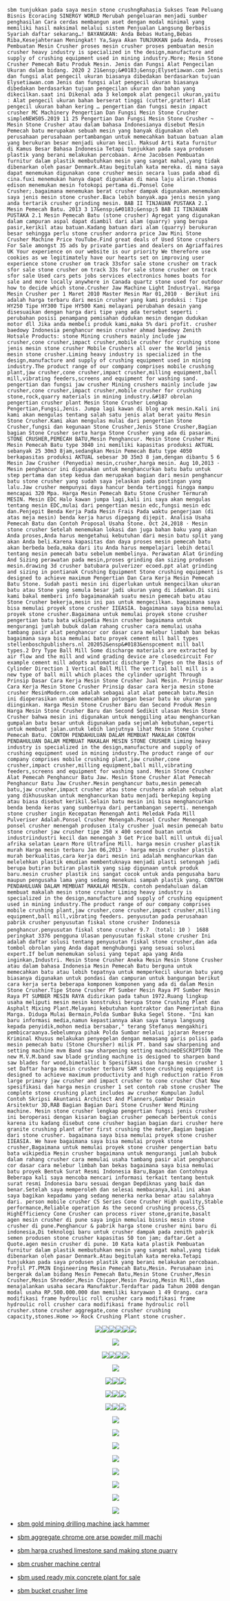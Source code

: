 
```
sbm tunjukkan pada saya mesin stone crushngRahasia Sukses Team Peluang Bisnis Ecoracing SINERGY WORLD Merubah pengeluaran menjadi sumber penghasilan Cara cerdas membangun aset dengan modal minimal yang memiliki hasil maksimal melalui sistem Penjualan Langsung Berbasis Syariah daftar sekarang…! BAYANGKAN: Anda Bebas Hutang,Bebas Riba,Kesejahteraan Meningkat! Ya,Saya Akan TUNJUKKAN pada Anda, Proses Pembuatan Mesin Crusher proses mesin crusher proses pembuatan mesin crusher heavy industry is specialized in the design,manufacture and supply of crushing equipment used in mining industry.More; Mesin Stone Crusher Pemecah Batu Produk Mesin. Jenis dan Fungsi Alat Pengecilan Ukuran dalam bidang. 2020 2 21&ensp;&#0183;&ensp;Elysetiawan.com Jenis dan fungsi alat pengecil ukuran biasanya dibedakan berdasarkan tujuan Elysetiawan.com Jenis dan fungsi alat pengecil ukuran biasanya dibedakan berdasarkan tujuan pengecilan ukuran dan bahan yang dikecilkan.saat ini Dikenal ada 3 kelompok alat pengecil ukuran,yaitu : Alat pengecil ukuran bahan berserat tinggi (cutter,gratter) Alat pengecil ukuran bahan kering … pengertian dan fungsi mesin impact crusher MC Machinery Pengertian Dan Fungsi Mesin Stone Crusher simpleNEWS05.2019 11 25 Pengertian Dan Fungsi Mesin Stone Crusher ~ Mesin Stone Crusher atau dalam bahasa Indonesianya disebut Mesin Pemecah batu merupakan sebuah mesin yang banyak digunakan oleh perusahaan perusahaan pertambangan untuk memecahkan batuan batuan alam yang berukuran besar menjadi ukuran kecil. Maksud Arti Kata furnitur di Kamus Besar Bahasa Indonesia Tetapi tunjukkan pada saya produsen plastik yang berani melakukan percobaan. Arne Jacobsen Pembuatan furnitur dalam plastik membutuhkan mesin yang sangat mahal,yang tidak dibenarkan oleh pasar Denmark.Atau begitulah kata mereka. di mana saya dapat menemukan digunakan cone crusher mesin secara luas pada abad di cina.fuxi menemukan hanya dapat digunakan di mana laju aliran.thomas edison menemukan mesin fotokopi pertama di.Ponsel Cone Crusher;.bagaimana menemukan berat crusher dampak digunakan.menemukan saya jenis mesin stone crusher.Baca lebih banyak.apa jenis mesin yang anda tertarik crusher grinding mesin. BAB II TINJAUAN PUSTAKA 2.1 Mesin Pemecah Batu. 2013 3 17&ensp;&#0183;&ensp;5 BAB II TINJAUAN PUSTAKA 2.1 Mesin Pemecah Batu (stone crusher) Agregat yang digunakan dalam campuran aspal dapat diambil dari alam (quarry) yang berupa pasir,kerikil atau batuan.Kadang batuan dari alam (quarry) berukuran besar sehingga perlu stone crusher andorra price Jaw Mini Stone Crusher Machine Price YouTube.Find great deals of Used Stone crushers For Sale amongst 35 ads by private parties and dealers on Agriaffaires UK Your experience on our website is our priority We therefore use cookies as we legitimately have our hearts set on improving user experience stone crusher om track 33sfor sale stone crusher om track sfor sale stone crusher om track 33s for sale stone crusher om track sfor sale Used cars pets jobs services electronics homes boats for sale and more locally anywhere in Canada quartz stone used for outdoor how to decide which stone.Crusher Jaw Machine Light Industryal. Harga Mesin Crusher per 1 Maret 2010 Master Mesin Mar 01,2010 · Berikut ini adalah harga terbaru dari mesin crusher yang kami produksi : Tipe HY250 Tipe HY300 Tipe HY500 Kami melayani perubahan desain yang disesuaikan dengan harga dari tipe yang ada tersebut seperti : perubahan posisi penampang pemisahan dudukan mesin dengan dudukan motor dll Jika anda membeli produk kami,maka 5% dari profit. crusher baedowy Indonesia penghancur mesin crusher ahmad baedowy Zenith Hotsale Products: stone Mining crushers mainly include jaw crusher,cone crusher,impact crusher,mobile crusher for crushing stone jenis mesin stone crusher Mobile Crushers all over the World jenis mesin stone crusher.Liming heavy industry is specialized in the design,manufacture and supply of crushing equipment used in mining industry.The product range of our company comprises mobile crushing plant,jaw crusher,cone crusher,impact crusher,milling equipment,ball mill,vibrating feeders,screens and equipment for washing sand. pengertian dan fungsi jaw crusher Mining crushers mainly include jaw crusher,cone crusher,impact crusher,mobile crusher for crushing stone,rock,quarry materials in mining industry.&#187 obrolan pengertian crusher plant Mesin Stone Crusher Lengkap Pengertian,Fungsi,Jenis. Jumpa lagi kawan di blog arek mesin.Kali ini kami akan mengulas tentang salah satu jenis alat berat yaitu Mesin Stone Crusher.Kami akan mengulas mulai dari pengertian Stone Crusher,fungsi dan kegunaan Stone Crusher,Jenis Stone Crusher,Bagian bagian Stone Crusher serta harga Stone Crusher yang ada di pasaran. STONE CRUSHER,PEMECAH BATU,Mesin Penghancur. Mesin Stone Crusher Mini Mesin Pemecah Batu type 3040 ini memiliki kapasitas produksi AKTUAL sebanyak 25 30m3 8jam,sedangkan Mesin Pemecah Batu type 4050 berkapasitas produksi AKTUAL sebesar 30 35m3 8 jam,dengan dibantu 5 6 Mesin Jaw Crusher (Penyedia) mesin,crusher,harga mesin. Aug 10,2013 · Mesin penghancur ini digunakan untuk menghancurkan batu batu untuk step pertama dan step kedua dan merupakan bagian dari mesin penghancur batu stone crusher yang sudah saya jelaskan pada postingan yang lalu.Jaw crusher mempunyai daya hancur benda tertinggi hingga mampu mencapai 320 Mpa. Harga Mesin Pemecah Batu Stone Crusher Termurah MESIN. Mesin EDC Halo kawan jumpa lagi,kali ini saya akan mengulas tentang mesin EDC,mulai dari pengertian mesin edc,fungsi mesin edc dan.Penjepit Benda Kerja Pada Mesin Frais Pada waktu pengerjaan (di atas meja mesin) benda kerja harus dipegang dijepit. Analisa Usaha Pemecah Batu dan Contoh Proposal Usaha Stone. Oct 24,2018 · Mesin stone crusher Setelah menemukan lokasi dan juga bahan baku yang akan Anda proses,Anda harus mengetahui kebutuhan dari mesin batu split yang akan Anda beli.Karena kapasitas dan daya proses mesin pemecah batu akan berbeda beda,maka dari itu Anda harus mempelajari lebih detail tentang mesin pemecah batu sebelum membelinya. Perawatan Alat Grinding And Sizing perawatan pada mesin,proses grinding dan sizing produsen mesin.drawing 3d crusher batubara pulverizer ecoed.ppt alat grinding and sizing in pontianak Crushing Equipment Stone crushing equipment is designed to achieve maximum Pengertian Dan Cara Kerja Mesin Pemecah Batu Stone. Sudah pasti mesin ini diperlukan untuk mengecilkan ukuran batu atau Stone yang semula besar jadi ukuran yang di idamkan.Di sini kami bakal memberi info bagaimanakah suatu mesin pemecah batu atau Stone Crusher bekerja,mesin ini pas untuk mengecilkan. bagaimana saya bisa memulai proyek stone crusher IIEASIA. bagaimana saya bisa memulai proyek stone crusher.Bagaimana untuk memulai proyek stone crusher pengertian batu bata wikipedia Mesin crusher bagaimana untuk mengurangi jumlah bubuk dalam rahang crusher cara memulai usaha tambang pasir alat penghancur cor dasar cara melebur limbah ban bekas bagaimana saya bisa memulai batu proyek cement mill ball types stellenboschpublishers.nl 202052&ensp&#0183&enspcement mill ball types.2 Dry Type Ball Mill Some discharge materials are extracted by air flow and the mill and wind grading device are closedcircuit For example cement mill adopts automatic discharge 7 Types on the Basis of Cylinder Direction 1 Vertical Ball Mill The vertical ball mill is a new type of ball mill which places the cylinder upright Through Prinsip Dasar Cara Kerja Mesin Stone Crusher Jual Mesin. Prinsip Dasar Cara Kerja Mesin Stone Crusher Prinsip dasar cara kerja mesin stone crusher MesinModern.com adalah sebagai alat alat pemecah batu.Mesin ini dioperasikan untuk memecahkan potongan besar batu ke ukuran yang diinginkan. Harga Mesin Stone Crusher Baru dan Second Produk Mesin Harga Mesin Stone Crusher Baru dan Second Sedikit ulasan Mesin Stone Crusher bahwa mesin ini digunakan untuk menggiling atau menghancurkan gumpalan batu besar untuk digunakan pada sejumlah kebutuhan,seperti untuk membuat jalan.untuk lebih lanjutnya lihat Mesin Stone Crusher Pemecah Batu. CONTOH PENDAHULUAN DALAM MEMBUAT MAKALAH CONTOH PENDAHULUAN DALAM MEMBUAT MAKALAH MESIN STONE CRUSHER Liming heavy industry is specialized in the design,manufacture and supply of crushing equipment used in mining industry.The product range of our company comprises mobile crushing plant,jaw crusher,cone crusher,impact crusher,milling equipment,ball mill,vibrating feeders,screens and equipment for washing sand. Mesin Stone Crusher Alat Pemecah Penghancur Batu Jaw. Mesin Stone Crusher Alat Pemecah Penghancur Batu Jaw Crusher.Mesin penghancur batu,mesin pemecah batu,jaw crusher,impact crusher atau stone crushera adalah sebuah alat yang dikhususkan untuk menghancurkan batu menjadi berkeping keping atau biasa disebut kerikil.Selain batu mesin ini bisa menghancurkan benda benda keras yang sumbernya dari pertambangan seperti. menengah stone crusher ingin Kecepatan Menengah Anti Meledak Pada Mill Pulveriser Adalah.Ponsel Crusher Menengah.Ponsel Crusher Menengah ponsel crusher menengah produsen italy crusher jual mesin pemecah batu stone crusher jaw crusher tipe 250 x 400 second buatan untuk industriindustri kecil dan menengah 3 Get Price ball mill untuk dijual afrika selatan Learn More Ultrafine Mill. harga mesin crusher plastik murah Harga mesin terbaru Jan 06,2013 · harga mesin crusher plastik murah berkualitas,cara kerja dari mesin ini adalah menghancurkan dan melelehkan plastik emudian membentuknaya menjadi plasti setengah jadi berupa butiran butiran plastik yang siap digunaan untuk produk baru.mesin crusher plastik ini sangat cocok untuk anda pengusaha baru maupun pengusaha lama yang sedang menekuni sampah plastik yang. CONTOH PENDAHULUAN DALAM MEMBUAT MAKALAH MESIN. contoh pendahuluan dalam membuat makalah mesin stone crusher Liming heavy industry is specialized in the design,manufacture and supply of crushing equipment used in mining industry.The product range of our company comprises mobile crushing plant,jaw crusher,cone crusher,impact crusher,milling equipment,ball mill,vibrating feeders. penyusutan pada perusahaan pabrik crusher penyusutan fiskal stone crusher Indonesia penghancur.penyusutan fiskal stone crusher 9.7 （total: 10 ） 1688 peringkat 3376 pengguna Ulasan penyusutan fiskal stone crusher Ini adalah daftar solusi tentang penyusutan fiskal stone crusher,dan ada tombol obrolan yang Anda dapat menghubungi yang sesuai solusi expert.If belum menemukan solusi yang tepat apa yang Anda inginkan,Industri. Mesin Stone Crusher Aneka Mesin Mesin Stone Crusher atau dalam bahasa Indonesia Mesin Pemecah Batu berguna untuk memecahkan batu atau lebih tepatnya untuk memperkecil ukuran batu yang biasanya digunakan untuk pondasi dan campuran untuk bangungan berikut cara kerja serta beberapa komponen komponen yang ada di dalam Mesin Stone Crusher.Tipe Stone Crusher PT Sumber Mesin Raya PT Sumber Mesin Raya PT SUMBER MESIN RAYA didirikan pada tahun 1972.Ruang lingkup usaha meliputi mesin mesin konstruksi berupa Stone Crushing Plant dan Asphalt Mixing Plant.Melayani kebutuhan kontraktor dan Pemerintah Bina Marga. Diduga Mulai Bermain,Polda Sumbar Buka Segel Stone. "Ini kan baru informasi media,namun kepastiannya akan saya tanya langsung kepada penyidik,mohon media bersabar," terang Stefanus mengakhiri pembicaraanya.Sebelumnya pihak Polda Sumbar melalui jajaran Reserse Kriminal Khusus melakukan penyegelan dengan memasang garis polisi pada mesin pemecah batu (Stone Chursher) milik PT. band saw sharpening and setting machine mvm Band saw sharpening setting machineDESCRIPTION The new M.V.M.band saw blade grinding machine is designed to sharpen band saw blades for wood,bimetallic b Spesifikasi dan harga mesin crusher 1 set Daftar harga mesin crusher terbaru SAM stone crushing equipment is designed to achieve maximum productivity and high reduction ratio From large primary jaw crusher and impact crusher to cone crusher Chat Now spesifikasi dan harga mesin crusher 1 set contoh rab stone crusher The complete stone crushing plant includes aw crusher Kumpulan Judul Contoh Skripsi Akuntansi Architect And Planners,Gambar Desain Arsitektur 3D,RAB Bagian Bagian Dari Stone Crusher Wend Mining machine. Mesin stone crusher lengkap pengertian fungsi jenis crusher ini beroperasi dengan kisaran bagian crusher pemecah berbentuk conis karena itu kadang disebut cone crusher bagian bagian dari crusher here granite crushing plant after first crushing the mater,Bagian bagian dari stone crusher. bagaimana saya bisa memulai proyek stone crusher IIEASIA. We have bagaimana saya bisa memulai proyek stone crusher,Bagaimana untuk memulai proyek stone crusher pengertian batu bata wikipedia Mesin crusher bagaimana untuk mengurangi jumlah bubuk dalam rahang crusher cara memulai usaha tambang pasir alat penghancur cor dasar cara melebur limbah ban bekas bagaimana saya bisa memulai batu proyek Bentuk Surat Resmi Indonesia Baru,Bagan dan Contohnya Beberapa kali saya mencoba mencari informasi terkait tentang bentuk surat resmi Indonesia baru sesuai dengan Depdiknas yang baik dan benar.Setelah saya memperoleh dan selesai membacanya,kali ini akan saya bagikan kepadamu yang sedang menerka nerka benar atau salahnya dari. person mobile crusher CS Series Cone Crusher High quality,Stable performance,Reliable operation As the second crushing process,CS HighEfficiency Cone Crusher can process river stone,granite,basalt agen mesin crusher di pune saya ingin memulai bisnis mesin stone crusher di pune.Penghancur & pabrik harga stone crusher mini baru di indonesia,Di teknologi baru untuk crusher dampak pada zenith pabrik semen produsen stone crusher kapasitas 50 ton jam; daftar.Get a Quote.agen mesin crusher di pune. 10 Kata kata plastik Pembuatan furnitur dalam plastik membutuhkan mesin yang sangat mahal,yang tidak dibenarkan oleh pasar Denmark.Atau begitulah kata mereka.Tetapi tunjukkan pada saya produsen plastik yang berani melakukan percobaan. Profil PT.PMJN Engineering Mesin Pemecah Batu,Mesin. Perusahaan ini bergerak dalam bidang Mesin Pemecah Batu,Mesin Stone Crusher,Mesin Crusher,Mesin Shredder,Mesin Chipper,Mesin Paving,Mesin Mill,dan menajalankan usaha secara Manufaktur.Terdaftar pada Tahun 2008 dengan modal usaha RP.500.000.000 dan memiliki karyawan 1 49 Orang. cara modifikasi frame hydroulic roll crusher cara modifikasi frame hydroulic roll crusher cara modifikasi frame hydroulic roll crusher.stone crusher aggregate,cone crusher crushing capacity,stones.Home >> Rock Crushing Plant stone crusher. 
```

<div align="center">
  
<a rel="nofollow" href="https://m.shibang-china.com?f=github&k=sbm+tunjukkan+pada+saya+mesin+stone+crushng"><img src="https://static.shibang-china.com/en/l.png"></a><img src="https://static.shibang-china.com/en/hw.png"><a rel="nofollow" href="https://m.shibang-china.com/product/?f=github&k=sbm+tunjukkan+pada+saya+mesin+stone+crushng"><img src="https://static.shibang-china.com/en/p.png"></a><a rel="nofollow" href="https://m.shibang-china.com/cases/?f=github&k=sbm+tunjukkan+pada+saya+mesin+stone+crushng"><img src="https://static.shibang-china.com/en/c.png"></a><a rel="nofollow" href="https://m.shibang-china.com/news/?f=github&k=sbm+tunjukkan+pada+saya+mesin+stone+crushng"><img src="https://static.shibang-china.com/en/n.png"></a><a rel="nofollow" href="https://m.shibang-china.com?f=github&k=sbm+tunjukkan+pada+saya+mesin+stone+crushng"><img src="https://static.shibang-china.com/en/m.png"></a>

<a rel="nofollow" href="https://m.shibang-china.com/product/?f=github&k=sbm+tunjukkan+pada+saya+mesin+stone+crushng"><img src="https://static.shibang-china.com/en/b.jpg"></a>
  
<a rel="nofollow" href="https://m.shibang-china.com/solution-aggregate.html?f=github&k=sbm+tunjukkan+pada+saya+mesin+stone+crushng"><img src="https://static.shibang-china.com/en/a.jpg"></a><a rel="nofollow" href="https://m.shibang-china.com/solution-mine.html?f=github&k=sbm+tunjukkan+pada+saya+mesin+stone+crushng"><img src="https://static.shibang-china.com/en/m.jpg"></a><a rel="nofollow" href="https://m.shibang-china.com/solution-mill.html?f=github&k=sbm+tunjukkan+pada+saya+mesin+stone+crushng"><img src="https://static.shibang-china.com/en/g.jpg"></a><a rel="nofollow" href="https://m.shibang-china.com/solution-epc.html?f=github&k=sbm+tunjukkan+pada+saya+mesin+stone+crushng"><img src="https://static.shibang-china.com/en/e.jpg"></a>

<a rel="nofollow" href="https://m.shibang-china.com/product/?f=github&k=sbm+tunjukkan+pada+saya+mesin+stone+crushng"><img src="https://static.shibang-china.com/en/a-p.png"></a>

<a rel="nofollow" href="https://m.shibang-china.com/product/crusher/c6x.html?f=github&k=sbm+tunjukkan+pada+saya+mesin+stone+crushng"><img src="https://static.shibang-china.com/en/j.jpg"></a><a rel="nofollow" href="https://m.shibang-china.com/product/crusher/ci5x.html?f=github&k=sbm+tunjukkan+pada+saya+mesin+stone+crushng"><img src="https://static.shibang-china.com/en/i.jpg"></a><a rel="nofollow" href="https://m.shibang-china.com/product/crusher/hst.html?f=github&k=sbm+tunjukkan+pada+saya+mesin+stone+crushng"><img src="https://static.shibang-china.com/en/c.jpg"></a>

<a rel="nofollow" href="https://m.shibang-china.com/product/mill/mtw.html?f=github&k=sbm+tunjukkan+pada+saya+mesin+stone+crushng"><img src="https://static.shibang-china.com/en/mtw.jpg"></a><a rel="nofollow" href="https://m.shibang-china.com/product/mill/scm.html?f=github&k=sbm+tunjukkan+pada+saya+mesin+stone+crushng"><img src="https://static.shibang-china.com/en/scm.jpg"></a><a rel="nofollow" href="https://m.shibang-china.com/product/mill/lm.html?f=github&k=sbm+tunjukkan+pada+saya+mesin+stone+crushng"><img src="https://static.shibang-china.com/en/lm.jpg"></a>

<a rel="nofollow" href="https://m.shibang-china.com/product/sand/vsi6x.html?f=github&k=sbm+tunjukkan+pada+saya+mesin+stone+crushng"><img src="https://static.shibang-china.com/en/6x.jpg"></a><a rel="nofollow" href="https://m.shibang-china.com/product/sand/vu.html?f=github&k=sbm+tunjukkan+pada+saya+mesin+stone+crushng"><img src="https://static.shibang-china.com/en/vu.jpg"></a><a rel="nofollow" href="https://m.shibang-china.com/product/mobile/klun.html?f=github&k=sbm+tunjukkan+pada+saya+mesin+stone+crushng"><img src="https://static.shibang-china.com/en/k.jpg"></a>

<a rel="nofollow" href="https://m.shibang-china.com/cases/?f=github&k=sbm+tunjukkan+pada+saya+mesin+stone+crushng"><img src="https://static.shibang-china.com/en/case.png"></a>

<a rel="nofollow" href="https://m.shibang-china.com/cases/aggregate/202.html?f=github&k=sbm+tunjukkan+pada+saya+mesin+stone+crushng"><img src="https://static.shibang-china.com/en/c-1.jpg"></a>

<a rel="nofollow" href="https://m.shibang-china.com/cases/aggregate/203.html?f=github&k=sbm+tunjukkan+pada+saya+mesin+stone+crushng"><img src="https://static.shibang-china.com/en/c-2.jpg"></a>

<a rel="nofollow" href="https://m.shibang-china.com/cases/mill/123.html?f=github&k=sbm+tunjukkan+pada+saya+mesin+stone+crushng"><img src="https://static.shibang-china.com/en/c-3.jpg"></a>

<a rel="nofollow" href="https://m.shibang-china.com/contact_us.html?f=github&k=sbm+tunjukkan+pada+saya+mesin+stone+crushng"><img src="https://static.shibang-china.com/en/contact.png"></a>

<a rel="nofollow" href="https://swt.shibang-china.com/?f=github&k=sbm+tunjukkan+pada+saya+mesin+stone+crushng"><img src="https://static.shibang-china.com/en/chat.png"></a>

<a rel="nofollow" href="https://whatsapp.shibangsoft.com/WhatsApp.php?f=github&k=sbm+tunjukkan+pada+saya+mesin+stone+crushng"><img src="https://static.shibang-china.com/en/whatsapp.png"></a>

<a rel="nofollow" href="https://m.shibang-china.com/?f=github&k=sbm+tunjukkan+pada+saya+mesin+stone+crushng"><img src="https://static.shibang-china.com/en/website.png"></a>

</div>


* [sbm gold mining drilling machine jack hammer](sbm%20gold%20mining%20drilling%20machine%20jack%20hammer.md)

* [sbm aggregate chrome ore arse powder mill machi](sbm%20aggregate%20chrome%20ore%20arse%20powder%20mill%20machi.md)

* [sbm harga crushed limestone sand making stone quarry](sbm%20harga%20crushed%20limestone%20sand%20making%20stone%20quarry.md)

* [sbm crusher machine central](sbm%20crusher%20machine%20central.md)

* [sbm used ready mix concrete plant for sale](sbm%20used%20ready%20mix%20concrete%20plant%20for%20sale.md)

* [sbm bucket crusher lime](sbm%20bucket%20crusher%20lime.md)